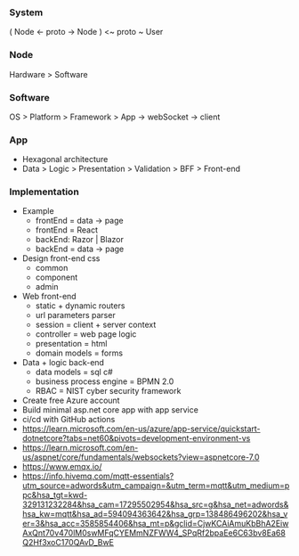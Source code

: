 ### System

( Node <- proto -> Node ) <~ proto ~ User

### Node

Hardware > Software

### Software

OS > Platform > Framework > App
 -> webSocket -> client

### App

* Hexagonal architecture
* Data > Logic > Presentation > Validation > BFF > Front-end

### Implementation

* Example
  * frontEnd = data -> page
  * frontEnd = React
  * backEnd: Razor | Blazor
  * backEnd = data -> page
* Design front-end css
  * common
  * component
  * admin
* Web front-end
  * static + dynamic routers
  * url parameters parser
  * session = client + server context
  * controller = web page logic
  * presentation = html
  * domain models = forms
* Data + logic back-end
  * data models = sql c#
  * business process engine = BPMN 2.0
  * RBAC = NIST cyber security framework
* Create free Azure account
* Build minimal asp.net core app with app service
* ci/cd with GitHub actions
* https://learn.microsoft.com/en-us/azure/app-service/quickstart-dotnetcore?tabs=net60&pivots=development-environment-vs
* https://learn.microsoft.com/en-us/aspnet/core/fundamentals/websockets?view=aspnetcore-7.0
* https://www.emqx.io/
* https://info.hivemq.com/mqtt-essentials?utm_source=adwords&utm_campaign=&utm_term=mqtt&utm_medium=ppc&hsa_tgt=kwd-329131232284&hsa_cam=17295502954&hsa_src=g&hsa_net=adwords&hsa_kw=mqtt&hsa_ad=594094363642&hsa_grp=138486496202&hsa_ver=3&hsa_acc=3585854406&hsa_mt=p&gclid=CjwKCAiAmuKbBhA2EiwAxQnt70v470lM0swMFqCYEMmNZFWW4_SPqRf2bpaEe6C63bv8Ea68Q2Hf3xoC170QAvD_BwE


